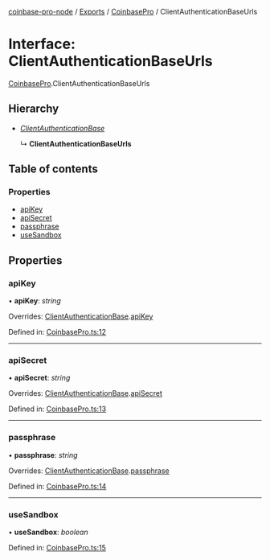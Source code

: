 [coinbase-pro-node](../README.md) / [Exports](../modules.md) / [CoinbasePro](../modules/coinbasepro.md) / ClientAuthenticationBaseUrls

# Interface: ClientAuthenticationBaseUrls

[CoinbasePro](../modules/coinbasepro.md).ClientAuthenticationBaseUrls

## Hierarchy

* [*ClientAuthenticationBase*](coinbasepro.clientauthenticationbase.md)

  ↳ **ClientAuthenticationBaseUrls**

## Table of contents

### Properties

- [apiKey](coinbasepro.clientauthenticationbaseurls.md#apikey)
- [apiSecret](coinbasepro.clientauthenticationbaseurls.md#apisecret)
- [passphrase](coinbasepro.clientauthenticationbaseurls.md#passphrase)
- [useSandbox](coinbasepro.clientauthenticationbaseurls.md#usesandbox)

## Properties

### apiKey

• **apiKey**: *string*

Overrides: [ClientAuthenticationBase](coinbasepro.clientauthenticationbase.md).[apiKey](coinbasepro.clientauthenticationbase.md#apikey)

Defined in: [CoinbasePro.ts:12](https://github.com/bennycode/coinbase-pro-node/blob/c3d8f7c/src/CoinbasePro.ts#L12)

___

### apiSecret

• **apiSecret**: *string*

Overrides: [ClientAuthenticationBase](coinbasepro.clientauthenticationbase.md).[apiSecret](coinbasepro.clientauthenticationbase.md#apisecret)

Defined in: [CoinbasePro.ts:13](https://github.com/bennycode/coinbase-pro-node/blob/c3d8f7c/src/CoinbasePro.ts#L13)

___

### passphrase

• **passphrase**: *string*

Overrides: [ClientAuthenticationBase](coinbasepro.clientauthenticationbase.md).[passphrase](coinbasepro.clientauthenticationbase.md#passphrase)

Defined in: [CoinbasePro.ts:14](https://github.com/bennycode/coinbase-pro-node/blob/c3d8f7c/src/CoinbasePro.ts#L14)

___

### useSandbox

• **useSandbox**: *boolean*

Defined in: [CoinbasePro.ts:15](https://github.com/bennycode/coinbase-pro-node/blob/c3d8f7c/src/CoinbasePro.ts#L15)
